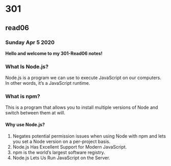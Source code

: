 # 301
## read06
### Sunday Apr 5 2020

**Hello and welcome to my 301-Read06 notes!**

### What Is Node.js?

Node.js is a program we can use to execute JavaScript on our computers. In other words, it’s a JavaScript runtime.

### What is npm?

This is a program that allows you to install multiple versions of Node and switch between them at will.

#### Why use Node.js?
1. Negates potential permission issues when using Node with npm and lets you set a Node version on a per-project basis.
2. Node.js Has Excellent Support for Modern JavaScript.
3. npm is the world’s largest software registry.
4. Node.js Lets Us Run JavaScript on the Server.

